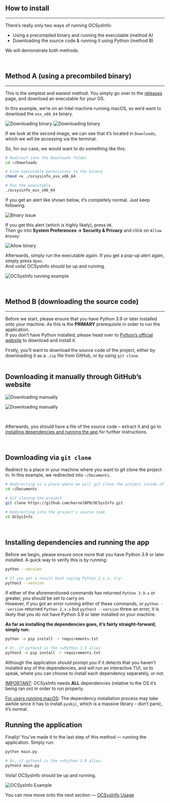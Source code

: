 ## How to install
---

There’s really only two ways of running OCSysInfo:
    
  - Using a precompiled binary and running the executable (method A)
  - Downloading the source code & running it using Python (method B)

We will demonstrate both methods.

<br />

## Method A (using a precombiled binary)
---

This is the simplest and easiest method. You simply go over to the [releases](https://github.com/kernelBPD/OCSysInfo/releases) page, and download an executable for your OS. <br />

In this example, we’re on an Intel machine running macOS, so we’d want to download the `osx_x86_64` binary. 

![Downloading binary](Images/download-binary-1.png)
![Downloading binary](Images/download-binary-2.png)

If we look at the second image, we can see that it’s located in `Downloads`, which we will be accessing via the terminal.

So, for our case, we would want to do something like this:

```sh
# Redirect into the Downloads folder
cd ~/Downloads

# Give executable permissions to the binary
chmod +x ./ocsysinfo_osx_x86_64

# Run the executable
./ocsysinfo_osx_x86_64
```

If you get an alert like shown below, it’s completely normal. Just keep following.

![Binary issue](Images/binary-issue.png)

If you get this alert (which is highly likely), press `OK`. <br /> 
Then go into __System Preferences -> Security & Privacy__ and click on `Allow Anyway`:

![Allow binary](Images/allow-binary.png)

Afterwards, simply run the executable again. If you get a pop-up alert again, simply press `Open`. <br />
And voila! OCSysInfo should be up and running.

![OCSysInfo running example](Images/OCSysInfo-example.png)

<br />

## Method B (downloading the source code)
---

Before we start, please ensure that you have Python 3.9 or later installed onto your machine. As this is the __PRIMARY__ prerequisite in order to run the application. <br />
If you don’t have Python installed, please head over to [Python’s official website](https://www.python.org/downloads/) to download and install it.

Firstly, you’ll want to download the source code of the project, either by downloading it as a `.zip` file from GitHub, or by using `git clone`. <br /> <br />

## Downloading it manually through GitHub’s website
![Downloading manually](Images/download-manually-1.png)

![Downloading manually](Images/download-manually-2.png)

<br />

Afterwards, you should have a file of the source code – extract it and go to [installing dependencies and running the app](#installing-dependencies-and-running-the-app) for further instructions.

<br />

## Downloading via `git clone`

Redirect to a place in your machine where you want to git clone the project in. 
In this example, we redirected into `~/Documents`.

```sh
# Redirecting to a place where we will git clone the project inside of
cd ~/Documents 

# Git cloning the project
git clone https://github.com/kernelBPD/OCSysInfo.git

# Redirecting into the project's source code
cd OCSysInfo
```

<br />

## Installing dependencies and running the app

Before we begin, please ensure once more that you have Python 3.9 or later installed. A quick way to verify this is by running:

```sh
python --version

# If you get a result back saying Python 2.x.x, try:
python3 --version
```

If either of the aforementioned commands has returned `Python 3.9.x` or greater, you should be set to carry on. <br />
However, if you got an error running either of these commands, or `python --version` returned `Python 2.x.x` but `python3 --version` threw an error, it is likely that you do not have Python 3.9 or later installed on your machine.

**As far as installing the dependencies goes, it’s fairly straight-forward; simply run:**
```sh
python -m pip install -r requirements.txt

# Or, if python3 is the >=Python 3.9 alias:
python3 -m pip install -r requirements.txt
```

Although the application _should_ prompt you if it detects that you haven’t installed any of the dependencies, and will run an interactive TUI, so to speak, where you can choose to install each dependency separately, or not. <br />


<u>IMPORTANT</u>: OCSysInfo needs **ALL** dependencies (relative to the OS it’s being ran on) in order to run properly. 


<u>For users running macOS</u>: The dependency installation process may take awhile since it has to install `pyobjc`, which is a massive library – don’t panic, it’s normal.


## Running the application

Finally! You’ve made it to the last step of this method — running the application. Simply run:

```sh
python main.py

# Or, if python3 is the >=Python 3.9 alias:
python3 main.py
```

Voila! OCSysInfo should be up and running.

![OCSysInfo Example](Images/OCSysInfo-example-py.png)

You can now move onto the next section — [OCSysInfo Usage](/Usage.md)